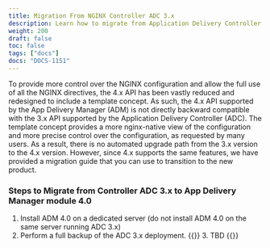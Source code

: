 ```yaml
---
title: Migration From NGINX Controller ADC 3.x
description: Learn how to migrate from Application Delivery Controller 3.x to the App Delivery Manager Module.
weight: 200
draft: false
toc: false
tags: ["docs"]
docs: "DOCS-1151"
---
```


To provide more control over the NGINX configuration and allow the full use of all the NGINX directives, the 4.x API has been vastly reduced and redesigned to include a template concept.  As such, the 4.x API supported by the App Delivery Manager (ADM) is not directly backward compatible with the 3.x API supported by the Application Delivery Controller (ADC).  The template concept provides a more nginx-native view of the configuration and more precise control over the configuration, as requested by many users.  As a result, there is no automated upgrade path from the 3.x version to the 4.x version.  However, since 4.x supports the same features, we have provided a migration guide that you can use to transition to the new product.

### Steps to Migrate from Controller ADC 3.x to App Delivery Manager module 4.0

1. Install ADM 4.0 on a dedicated server (do not install ADM 4.0 on the same server running ADC 3.x)
2. Perform a full backup of the ADC 3.x deployment.
{{<comment>}} 3. TBD {{</comment>}}
